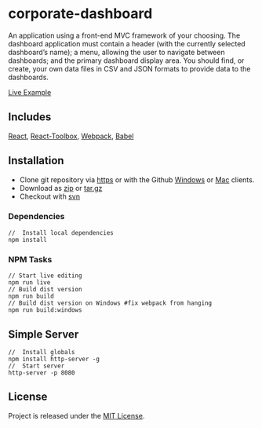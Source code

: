 # corporate-dashboard
An application using a front-end MVC framework of your choosing. The dashboard application must contain a header (with the currently selected dashboard’s name); a menu, allowing the user to navigate between dashboards; and the primary dashboard display area. You should find, or create, your own data files in CSV and JSON formats to provide data to the dashboards.

[example]: https://jdbence.github.io/corporate-dashboard/index.html
[get-zip]: https://github.com/jdbence/corporate-dashboard/archive/master.zip
[get-tgz]: https://github.com/jdbence/corporate-dashboard/archive/master.tar.gz
[clone-http]: https://github.com/jdbence/corporate-dashboard.git
[clone-svn]: https://github.com/jdbence/corporate-dashboard
[clone-ghwin]: github-windows://openRepo/https://github.com/jdbence/corporate-dashboard
[clone-ghmac]: github-mac://openRepo/https://github.com/jdbence/corporate-dashboard
[react]: https://github.com/facebook/react
[react-toolbox]: https://github.com/react-toolbox/react-toolbox
[webpack]: https://github.com/webpack/webpack
[babel]: https://github.com/babel/babel

[Live Example][example]

## Includes
[React][react], [React-Toolbox][react-toolbox], [Webpack][webpack], [Babel][babel]

## Installation

* Clone git repository via [https][clone-http] or with the Github [Windows][clone-ghwin] or [Mac][clone-ghmac] clients.
* Download as [zip][get-zip] or [tar.gz][get-tgz]
* Checkout with [svn][clone-svn]

### Dependencies

```node
//  Install local dependencies
npm install
```
### NPM Tasks
```node
// Start live editing
npm run live
// Build dist version
npm run build
// Build dist version on Windows #fix webpack from hanging
npm run build:windows
```

## Simple Server

```node
//  Install globals
npm install http-server -g
//  Start server
http-server -p 8080
```

## License

Project is released under the [MIT License](http://opensource.org/licenses/MIT).
